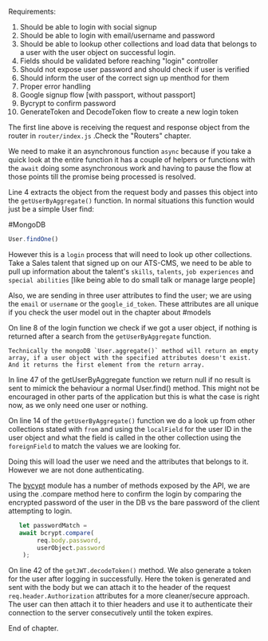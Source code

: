 Requirements:
1. Should be able to login with social signup
2. Should be able to login with email/username and password
3. Should be able to lookup other collections and load data that belongs to a user with the user object on successful login.
4. Fields should be validated before reaching "login" controller
5. Should not expose user password and should check if user is verified
6. Should inform the user of the correct sign up menthod for them
7. Proper error handling
8. Google signup flow [with passport, without passport]
9. Bycrypt to confirm password
10. GenerateToken and DecodeToken flow to create a new login token

The first line above is receiving the request and response object from the router in `router/index.js` .Check the "Routers" chapter.

We need to make it an asynchronous function `async` because if you take a quick look at the entire function it has a couple of helpers or functions with the `await` doing some asynchronous work and having to pause the flow at those points till the promise being processed is resolved.

Line 4 extracts the object from the request body
and passes this object into the `getUserByAggregate()` function. In normal situations this function would just be a simple User find:

#MongoDB
```js
User.findOne()
```
However this is a `login` process that will need to look up other collections. Take a Sales talent that signed up on our ATS-CMS, we need to be able to  pull up information about the talent's `skills`, `talents`, `job experiences` and `special abilities` [like being able to do small talk or manage large people] 

Also, we are sending in three user attributes to find the user; we are using the `email` or `username` or the `google_id_token`. These attributes are all unique if you check the user model out in the chapter about #models

On line 8 of the login function we check if we got a user object, if nothing is returned after a search from the `getUserByAggregate` function. 

```
Technically the mongoDB `User.aggregate()` method will return an empty array, if a user object with the specified attributes doesn't exist. And it returns the first element from the return array.
```

In line 47 of the getUserByAggregate function we return null if no result is sent to mimick the behaviour a normal User.find() method. This might not be encouraged in other parts of the application but this is what the case is right now, as we only need one user or nothing.

On line 14 of the `getUserByAggregate()` function we do a look up from other collections stated with `from` and using the `localField` for the user ID in the user object and what the field is called in the other collection using the `foreignField` to match the values we are looking for.

Doing this will load the user we need and the attributes that belongs to it. However we are not done authenticating.

The [bycypt](https://www.npmjs.com/package/bcrypt) module has a number of methods exposed by the API, we are using the .compare method here to confirm the login by comparing the encrypted password of the user in the DB vs the bare password of the client attempting to login.

```js
   let passwordMatch = 
   await bcrypt.compare(
        req.body.password,
        userObject.password
    );
```

On line 42 of the `getJWT.decodeToken()` method. We also generate a token for the user after logging in successfully. Here the token is generated and sent with the body but we can attach it to the header of the request `req.header.Authorization` attributes for a more cleaner/secure approach. The user can then attach it to thier headers and use it to authenticate their connection to the server consecutively until the token expires.


End of chapter.